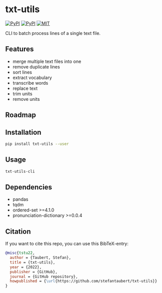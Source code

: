 # txt-utils

[![PyPI](https://img.shields.io/pypi/v/txt-utils.svg)](https://pypi.python.org/pypi/txt-utils)
[![PyPI](https://img.shields.io/pypi/pyversions/txt-utils.svg)](https://pypi.python.org/pypi/txt-utils)
[![MIT](https://img.shields.io/github/license/stefantaubert/txt-utils.svg)](https://github.com/stefantaubert/txt-utils/blob/main/LICENSE)

CLI to batch process lines of a single text file.

## Features

- merge multiple text files into one
- remove duplicate lines
- sort lines
- extract vocabulary
- transcribe words
- replace text
- trim units
- remove units

## Roadmap

## Installation

```sh
pip install txt-utils --user
```

## Usage

```sh
txt-utils-cli
```

## Dependencies

- pandas
- tqdm
- ordered-set >=4.1.0
- pronunciation-dictionary >=0.0.4

## Citation

If you want to cite this repo, you can use this BibTeX-entry:

```bibtex
@misc{tstu22,
  author = {Taubert, Stefan},
  title = {txt-utils},
  year = {2022},
  publisher = {GitHub},
  journal = {GitHub repository},
  howpublished = {\url{https://github.com/stefantaubert/txt-utils}}
}
```

